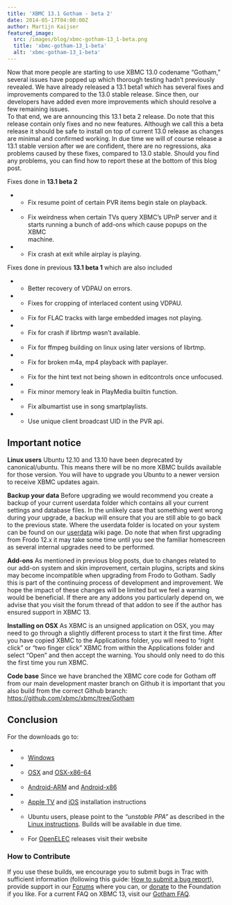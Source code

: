 ```yaml
---
title: 'XBMC 13.1 Gotham - beta 2'
date: 2014-05-17T04:00:00Z
author: Martijn Kaijser
featured_image:
  src: /images/blog/xbmc-gotham-13_1-beta.png
  title: 'xbmc-gotham-13_1-beta'
  alt: 'xbmc-gotham-13_1-beta'
---
```

Now that more people are starting to use XBMC 13.0 codename “Gotham,” several issues have popped up which thorough testing hadn’t previously revealed. We have already released a 13.1 beta1 which has several fixes and improvements compared to the 13.0 stable release. Since then, our developers have added even more improvements which should resolve a few remaining issues.  
 To that end, we are announcing this 13.1 beta 2 release. Do note that this release contain only fixes and no new features. Although we call this a beta release it should be safe to install on top of current 13.0 release as changes are minimal and confirmed working. In due time we will of course release a 13.1 stable version after we are confident, there are no regressions, aka problems caused by these fixes, compared to 13.0 stable. Should you find any problems, you can find how to report these at the bottom of this blog post.

  

 Fixes done in **13.1 beta 2**

 
 * * Fix resume point of certain PVR items begin stale on playback.
 * * Fix weirdness when certain TVs query XBMC’s UPnP server and it  
 starts running a bunch of add-ons which cause popups on the XBMC  
 machine.
 * * Fix crash at exit while airplay is playing.
 
 Fixes done in previous **13.1 beta 1** which are also included

 
 * * Better recovery of VDPAU on errors.
 * * Fixes for cropping of interlaced content using VDPAU.
 * * Fix for FLAC tracks with large embedded images not playing.
 * * Fix for crash if librtmp wasn’t available.
 * * Fix for ffmpeg building on linux using later versions of librtmp.
 * * Fix for broken m4a, mp4 playback with paplayer.
 * * Fix for the hint text not being shown in editcontrols once unfocused.
 * * Fix minor memory leak in PlayMedia builtin function.
 * * Fix albumartist use in song smartplaylists.
 * * Use unique client broadcast UID in the PVR api.
 
  

 Important notice
----------------

 **Linux users** Ubuntu 12.10 and 13.10 have been deprecated by canonical/ubuntu. This means there will be no more XBMC builds available for those version. You will have to upgrade you Ubuntu to a newer version to receive XBMC updates again.

 **Backup your data** Before upgrading we would recommend you create a backup of your current userdata folder which contains all your current settings and database files. In the unlikely case that something went wrong during your upgrade, a backup will ensure that you are still able to go back to the previous state. Where the userdata folder is located on your system can be found on our [userdata](https://kodi.wiki/view/Userdata) wiki page. Do note that when first upgrading from Frodo 12.x it may take some time until you see the familiar homescreen as several internal upgrades need to be performed.

 **Add-ons** As mentioned in previous blog posts, due to changes related to our add-on system and skin improvement, certain plugins, scripts and skins may become incompatible when upgrading from Frodo to Gotham. Sadly this is part of the continuing process of development and improvement. We hope the impact of these changes will be limited but we feel a warning would be beneficial. If there are any addons you particularly depend on, we advise that you visit the forum thread of that addon to see if the author has ensured support in XBMC 13.

 **Installing on OSX** As XBMC is an unsigned application on OSX, you may need to go through a slightly different process to start it the first time. After you have copied XBMC to the Applications folder, you will need to “right click” or “two finger click” XBMC from within the Applications folder and select “Open” and then accept the warning. You should only need to do this the first time you run XBMC.

 **Code base** Since we have branched the XBMC core code for Gotham off from our main development master branch on Github it is important that you also build from the correct Github branch: <https://github.com/xbmc/xbmc/tree/Gotham>

 Conclusion
----------

 For the downloads go to:

 
 * * [Windows](https://kodi.wiki/download/ "XBMC for Windows")
 * * [OSX](https://kodi.wiki/download/ "XBMC for OSX") and [OSX-x86-64](https://kodi.wiki/download/ "XBMC for 64bit OSX")
 * * [Android-ARM](https://kodi.wiki/download/ "XBMC for Android") and [Android-x86](https://kodi.wiki/download/ "XBMC for Android")
 * * [Apple TV](https://kodi.wiki/view/HOW-TO:Install_XBMC_on_Apple_TV_2 "Apple TV instuctions") and [iOS](https://kodi.wiki/view/HOW-TO:Install_XBMC_on_iPad/iPhone/iPod_touch "iOS installation instructions") installation instructions
 * * Ubuntu users, please point to the *“unstable PPA”* as described in the [Linux instructions](https://kodi.wiki/view/HOW-TO:Install_XBMC_for_Linux "XBMC for Linux Install Instructions"). Builds will be available in due time.
 * * For [OpenELEC](https://openelec.tv/news/22-releases/122-beta-openelec-4-0-beta-7-released) releases visit their website
 
 ### How to Contribute

 If you use these builds, we encourage you to submit bugs in Trac with sufficient information (following this guide: [How to submit a bug report](https://kodi.wiki/view/HOW-TO:Submit_a_bug_report)), provide support in our [Forums](https://forum.kodi.tv/ "XBMC Forums") where you can, or [donate](https://kodi.wiki/contribute/donate/ "XBMC Foundation Donations") to the Foundation if you like. For a current FAQ on XBMC 13, visit our [Gotham FAQ](https://kodi.wiki/view/XBMC_v13_(Gotham)_FAQ "XBMC 13 FAQ").

 